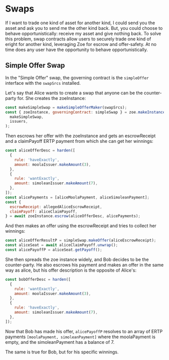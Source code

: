 # Swaps

If I want to trade one kind of asset for another kind, I could send
you the asset and ask you to send me the other kind back. But, you
could choose to behave opportunistically: receive my asset and give
nothing back. To solve this problem, swap contracts allow users to
securely trade one kind of eright for another kind, leveraging Zoe
for escrow and offer-safety. At no time does any user have the
opportunity to behave opportunistically.

## Simple Offer Swap

In the "Simple Offer" swap, the governing contract is the
`simpleOffer` interface with the `swapSrcs` installed. 

Let's say that Alice wants to create a swap that anyone can be the
counter-party for. She creates the zoeInstance:

```js
const makeSimpleSwap = makeSimpleOfferMaker(swapSrcs);
const { zoeInstance, governingContract: simpleSwap } = zoe.makeInstance(
  makeSimpleSwap,
  issuers,
);
```

Then escrows her offer with the zoeInstance and gets an escrowReceipt
and a claimPayoff ERTP payment from which she can get her winnings:

```js
const aliceOfferDesc = harden([
  {
    rule: 'haveExactly',
    amount: moolaIssuer.makeAmount(3),
  },
  {
    rule: 'wantExactly',
    amount: simoleanIssuer.makeAmount(7),
  },
]);
const alicePayments = [aliceMoolaPayment, aliceSimoleanPayment];
const {
  escrowReceipt: allegedAliceEscrowReceipt,
  claimPayoff: aliceClaimPayoff,
} = await zoeInstance.escrow(aliceOfferDesc, alicePayments);
```

And then makes an offer using the escrowReceipt and tries to collect her winnings:

```js
const aliceOfferResultP = simpleSwap.makeOffer(aliceEscrowReceipt);
const aliceSeat = await aliceClaimPayoff.unwrap();
const alicePayoffP = aliceSeat.getPayoff();

```

She then spreads the zoe instance widely, and Bob decides to be the
counter-party. He also escrows his payment and makes an offer in the
same way as alice, but his offer description is the opposite of Alice's:

```js
const bobOfferDesc = harden([
  {
    rule: 'wantExactly',
    amount: moolaIssuer.makeAmount(3),
  },
  {
    rule: 'haveExactly',
    amount: simoleanIssuer.makeAmount(7),
  },
]);
```

Now that Bob has made his offer, `alicePayoffP` resolves to an array
of ERTP payments `[moolaPayment, simoleanPayment]` where the
moolaPayment is empty, and the simoleanPayment has a balance of 7. 

The same is true for Bob, but for his specific winnings.
